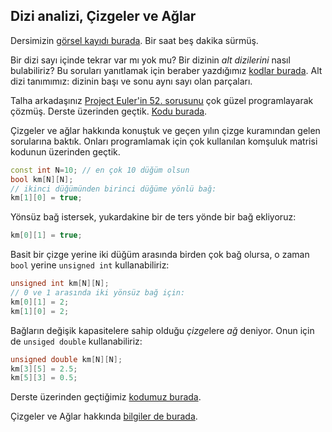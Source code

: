 Dizi analizi, Çizgeler ve Ağlar
----

Dersimizin [görsel kayıdı burada](https://drive.google.com/file/d/1Vh9RPK3vkrsmIxbi4M3nUWiMstfS2T08). Bir saat beş dakika sürmüş.  

Bir dizi sayı içinde tekrar var mı yok mu? Bir dizinin *alt dizilerini* nasıl bulabiliriz? Bu soruları yanıtlamak için beraber yazdığımız [kodlar burada](
https://onlinegdb.com/FXZNCCrMb
). Alt dizi tanımımız: dizinin başı ve sonu aynı sayı olan parçaları. 

Talha arkadaşınız [Project Euler'in 52. sorusunu](https://projecteuler.net/problem=52) çok güzel programlayarak çözmüş. Derste üzerinden geçtik. [Kodu burada](https://www.onlinegdb.com/fUk6rwipq).  

Çizgeler ve ağlar hakkında konuştuk ve geçen yılın çizge kuramından gelen sorularına baktık. Onları programlamak için çok kullanılan komşuluk matrisi kodunun üzerinden geçtik. 

```c++
const int N=10; // en çok 10 düğüm olsun
bool km[N][N];
// ikinci düğümünden birinci düğüme yönlü bağ:
km[1][0] = true;
```

Yönsüz bağ istersek, yukardakine bir de ters yönde bir bağ ekliyoruz:
```c++
km[0][1] = true;
```

Basit bir çizge yerine iki düğüm arasında birden çok bağ olursa, o zaman `bool` yerine `unsigned int` kullanabiliriz: 
```c++
unsigned int km[N][N];
// 0 ve 1 arasında iki yönsüz bağ için:
km[0][1] = 2;
km[1][0] = 2; 
```

Bağların değişik kapasitelere sahip olduğu *çizge*lere *ağ* deniyor. Onun için de `unsiged double` kullanabiliriz:
```c++
unsigned double km[N][N];
km[3][5] = 2.5;
km[5][3] = 0.5;
```

Derste üzerinden geçtiğimiz [kodumuz burada](https://onlinegdb.com/qph9rcrQE).

Çizgeler ve Ağlar hakkında [bilgiler de burada](../notlar/cizge-kurami.md).  
